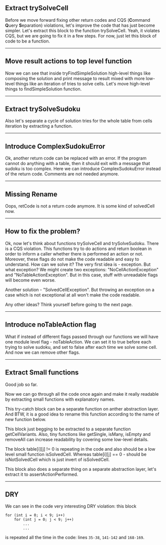## Extract trySolveCell

Before we move forward fixing other return codes and CQS (**C**ommand **Q**uery **S**eparation) violations, let's improve the code that has just become simpler. Let's extract this block to the function trySolveCell. Yeah, it violates CQS, but we are going to fix it in a few steps. For now, just let this block of code to be a function.

---

## Move result actions to top level function

Now we can see that inside tryFindSimpleSolution high-level things like composing the solution and print message to result mixed with more low-level things like an iteration of tries to solve cells. Let's move high-level things to findSimpleSolution function.

---

## Extract trySolveSudoku

Also let's separate a cycle of solution tries for the whole table from cells iteration by extracting a function.

---

## Introduce ComplexSudokuError

Ok, another return code can be replaced with an error. If the program cannot do anything with a table, then it should exit with a message that sudoku is too complex. Here we can introduce ComplexSudokuError instead of the return code. Comments are not needed anymore.

---

## Missing Rename

Oops, retCode is not a return code anymore. It is some kind of solvedCell now.

---

## How to fix the problem?

Ok, now let's think about functions trySolveCell and trySolveSudoku. There is a CQS violation. This functions try to do actions and return boolean in order to inform a caller whether there is performed an action or not. Moreover, these flags do not make the code readable and easy to understand. How can we solve it? The very first idea is - exception. But what exception? We might create two exceptions: "NoCellActionException" and "NoTableActionException". But in this case, stuff with unreadable flags will become even worse.

Another solution - "SolvedCellException". But throwing an exception on a case which is not exceptional at all won't make the code readable.

Any other ideas? Think yourself before going to the next page.

---

## Introduce noTableAction flag

What if instead of different flags passed through our functions we will have one module level flag - noTableAction. We can set it to true before each trying to solve sudoku, and set to false after each time we solve some cell. And now we can remove other flags.

---

## Extract Small functions
Good job so far.

Now we can go through all the code once again and make it really readable by extracting small functions with explanatory names.

This try-catch block can be a separate function on anther abstraction layer. And BTW, it is a good idea to rename this function according to the name of new function below.

This block just begging to be extracted to a separate function getCellVariants. Also, tiny functions like getSingle, isMany, isEmpty and removeAll can increase readability by covering some low-level details.

The block table[i][j] != 0 is repeating in the code and also should be a low level small function isSolvedCell. Whereas table[i][j] == 0 - should be isNotSolvedCell which is just invert of isSolvedCell.

This block also does a separate thing on a separate abstraction layer, let's extract it to assertActionPerformed.

---

## DRY
We can see in the code very interesting DRY violation: this block

```
for (int i = 0; i < 9; i++)
    for (int j = 0; j < 9; j++)
        ...
        ...
```
is repeated all the time in the code: lines `35-38`, `141-142` and `168-169`.